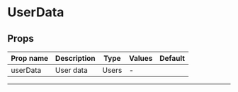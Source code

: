 # UserData

## Props

| Prop name | Description | Type  | Values | Default |
| --------- | ----------- | ----- | ------ | ------- |
| userData  | User data   | Users | -      |         |

---
